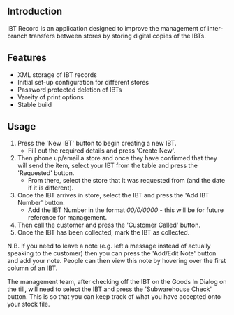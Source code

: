 ## Introduction

IBT Record is an application designed to improve the management of inter-branch transfers between stores by storing digital copies of the IBTs.

## Features

- XML storage of IBT records
- Initial set-up configuration for different stores
- Password protected deletion of IBTs
- Vareity of print options
- Stable build

## Usage

1. Press the 'New IBT' button to begin creating a new IBT.
	* Fill out the required details and press 'Create New'.
2. Then phone up/email a store and once they have confirmed that they will send the item, select your IBT from the table and press the 'Requested' button.
	* From there, select the store that it was requested from (and the date if it is different).
3. Once the IBT arrives in store, select the IBT and press the 'Add IBT Number' button.
	* Add the IBT Number in the format *00/0/0000* - this will be for future reference for management.
4. Then call the customer and press the 'Customer Called' button.
5. Once the IBT has been collected, mark the IBT as collected.

N.B. If you need to leave a note (e.g. left a message instead of actually speaking to the customer) then you can press the 'Add/Edit Note' button and add your note. People can then view this note by hovering over the first column of an IBT.

The management team, after checking off the IBT on the Goods In Dialog on the till, will need to select the IBT and press the 'Subwarehouse Check' button. This is so that you can keep track of what you have accepted onto your stock file.
